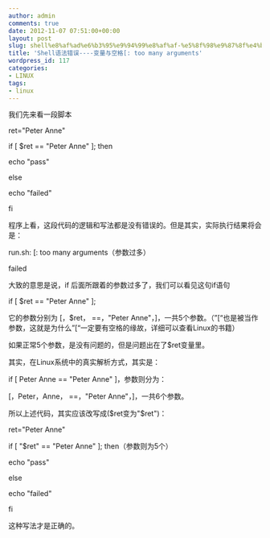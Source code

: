 ```yaml
---
author: admin
comments: true
date: 2012-11-07 07:51:00+00:00
layout: post
slug: shell%e8%af%ad%e6%b3%95%e9%94%99%e8%af%af-%e5%8f%98%e9%87%8f%e4%b8%8e%e7%a9%ba%e6%a0%bc-too-many-arguments
title: 'Shell语法错误----变量与空格[: too many arguments'
wordpress_id: 117
categories:
- LINUX
tags:
- linux
---
```






我们先来看一段脚本











ret="Peter Anne"





if [ $ret == "Peter Anne" ]; then





echo "pass"





else





echo "failed"





fi











程序上看，这段代码的逻辑和写法都是没有错误的。但是其实，实际执行结果将会是：





run.sh:  [: too many arguments（参数过多）





failed











大致的意思是说，if 后面所跟着的参数过多了，我们可以看见这句if语句





if [ $ret == "Peter Anne" ];





它的参数分别为 [，$ret， ==，"Peter Anne"，]，一共5个参数。（”[“也是被当作参数，这就是为什么”[“一定要有空格的缘故，详细可以查看Linux的书籍）











如果正常5个参数，是没有问题的，但是问题出在了$ret变量里。





其实，在Linux系统中的真实解析方式，其实是：





if [ Peter Anne == "Peter Anne" ]，参数则分为：





[，Peter，Anne， ==，"Peter Anne"，]，一共6个参数。











所以上述代码，其实应该改写成($ret变为"$ret")：





ret="Peter Anne"





if [ "$ret" == "Peter Anne" ]; then（参数则为5个）





echo "pass"





else





echo "failed"





fi





这种写法才是正确的。



